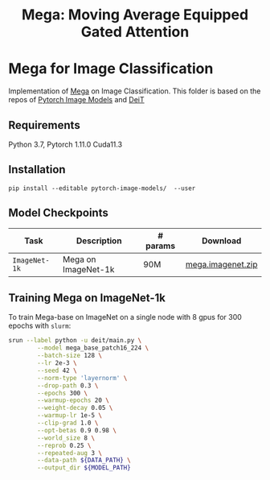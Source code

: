 <h1 align="center">Mega: Moving Average Equipped Gated Attention</h1>

# Mega for Image Classification
Implementation of [Mega](https://arxiv.org/abs/2209.10655) on Image Classification. This folder is based on the repos of [Pytorch Image Models](https://github.com/rwightman/pytorch-image-models) and [DeiT](https://github.com/facebookresearch/deit)

## Requirements

Python 3.7, Pytorch 1.11.0 Cuda11.3

## Installation

```
pip install --editable pytorch-image-models/  --user
```

## Model Checkpoints

Task | Description                          | # params | Download
---|--------------------------------------|---|---
`ImageNet-1k` | Mega on ImageNet-1k      | 90M | [mega.imagenet.zip](https://dl.fbaipublicfiles.com/mega/mega.imagenet.zip)

## Training Mega on ImageNet-1k
To train Mega-base on ImageNet on a single node with 8 gpus for 300 epochs with `slurm`:

```bash
srun --label python -u deit/main.py \
        --model mega_base_patch16_224 \
        --batch-size 128 \
        --lr 2e-3 \
        --seed 42 \
        --norm-type 'layernorm' \
        --drop-path 0.3 \
        --epochs 300 \
        --warmup-epochs 20 \
        --weight-decay 0.05 \
        --warmup-lr 1e-5 \
        --clip-grad 1.0 \
        --opt-betas 0.9 0.98 \
        --world_size 8 \
        --reprob 0.25 \
        --repeated-aug 3 \
        --data-path ${DATA_PATH} \
        --output_dir ${MODEL_PATH}
```

